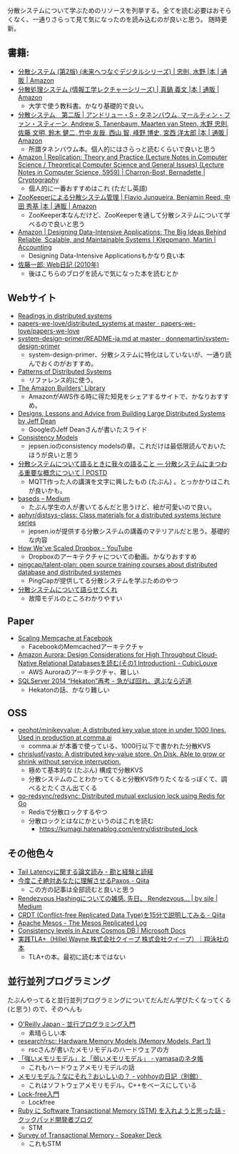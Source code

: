 分散システムについて学ぶためのリソースを列挙する。全てを読む必要はおそらくなく、一通りさらって見て気になったのを読み込むのが良いと思う。
随時更新。

## 書籍: 

* [分散システム (第2版) (未来へつなぐデジタルシリーズ) | 忠則, 水野 |本 | 通販 | Amazon](https://www.amazon.co.jp/dp/4320124499)
* [分散処理システム (情報工学レクチャーシリーズ) | 真鍋 義文 |本 | 通販 | Amazon](https://www.amazon.co.jp/dp/4627810717)
  * 大学で使う教科書。かなり基礎的で良い。
* [分散システム　第二版 | アンドリュー・S・タネンバウム, マールティン・ファン・スティーン, Andrew S. Tanenbaum, Maarten van Steen, 水野 忠則, 佐藤 文明, 鈴木 健二, 竹中 友哉, 西山 智, 峰野 博史, 宮西 洋太郎 |本 | 通販 | Amazon](https://www.amazon.co.jp/dp/4894714981)
  * 所謂タネンバウム本。個人的にはさらっと読むくらいで良いと思う
* [Amazon | Replication: Theory and Practice (Lecture Notes in Computer Science / Theoretical Computer Science and General Issues) (Lecture Notes in Computer Science, 5959) | Charron-Bost, Bernadette | Cryptography](https://www.amazon.co.jp/dp/3642112935)
  * 個人的に一番おすすめはこれ (ただし英語)
* [ZooKeeperによる分散システム管理 | Flavio Junqueira, Benjamin Reed, 中田 秀基 |本 | 通販 | Amazon](https://www.amazon.co.jp/dp/4873116937)
  * ZooKeeper本なんだけど、ZooKeeperを通して分散システムについて学べるので良いと思う
* [Amazon | Designing Data-Intensive Applications: The Big Ideas Behind Reliable, Scalable, and Maintainable Systems | Kleppmann, Martin | Accounting](https://www.amazon.co.jp/dp/1449373321)
  * Designing Data-Intensive Applicationsもかなり良い本
* [佐藤一郎: Web日記 (2010年)](http://home.att.ne.jp/sigma/satoh/diary/diary100331.html#20100102)
  * 後はこちらのブログを読んで気になった本を読むとか

## Webサイト

* [Readings in distributed systems](http://christophermeiklejohn.com/distributed/systems/2013/07/12/readings-in-distributed-systems.html)
* [papers-we-love/distributed_systems at master · papers-we-love/papers-we-love](https://github.com/papers-we-love/papers-we-love/tree/master/distributed_systems)
* [system-design-primer/README-ja.md at master · donnemartin/system-design-primer](https://github.com/donnemartin/system-design-primer/blob/master/README-ja.md)
  * system-design-primer、分散システムに特化はしていないが、一通り読んでおくのがおすすめ。
* [Patterns of Distributed Systems](https://martinfowler.com/articles/patterns-of-distributed-systems/)
  * リファレンス的に使う。
* [The Amazon Builders' Library](https://aws.amazon.com/jp/builders-library)
  * AmazonがAWS作る時に得た知見をシェアするサイトで、かなりおすすめ。
* [Designs, Lessons and Advice from Building Large Distributed Systems by Jeff Dean](http://www.cs.cornell.edu/projects/ladis2009/talks/dean-keynote-ladis2009.pdf)
  * GoogleのJeff Deanさんが書いたスライド
* [Consistency Models](https://jepsen.io/consistency)
  * jepsen.ioのconsistency modelsの章。これだけは最低限読んでおいたほうが良いと思う
* [分散システムについて語るときに我々の語ること ― 分散システムにまつわる重要な概念について | POSTD](https://postd.cc/learning-about-distributed-systems/)
  * MQTT作った人の講演を文字に興したもの (たぶん) 。とっかかりはこれが良いかも。
* [baseds – Medium](https://medium.com/baseds)
  * たぶん学生の人が書いてるんだと思うけど、絵が可愛いので良い。
* [aphyr/distsys-class: Class materials for a distributed systems lecture series](https://github.com/aphyr/distsys-class)
  * jepsen.ioが提供する分散システムの講義のマテリアルだと思う。基礎的な内容
* [How We've Scaled Dropbox - YouTube](https://www.youtube.com/watch?v=PE4gwstWhmc&ab_channel=Stanford)
  * Dropboxのアーキテクチャについての動画。かなりおすすめ
* [pingcap/talent-plan: open source training courses about distributed database and distributed systemes](https://github.com/pingcap/talent-plan)
  * PingCapが提供してる分散システムを学ぶためのやつ
* [分散システムについて語らせてくれ](https://www.slideshare.net/kumagi/ss-78765920)
  * 故障モデルのところわかりやすい

## Paper

* [Scaling Memcache at Facebook](https://cs.uwaterloo.ca/~brecht/courses/854-Emerging-2014/readings/key-value/fb-memcached-nsdi-2013.pdf)
  * FacebookのMemcachedアーキテクチャ
* [Amazon Aurora: Design Considerations for High Throughput Cloud-Native Relational Databasesを読む(その1 Introduction) - CubicLouve](https://spring-mt.hatenablog.com/entry/2021/03/01/123934)
  * AWS Auroraのアーキテクチャ、難しい
* [SQLServer 2014 “Hekaton”再考 - 急がば回れ、選ぶなら近道](https://okachimachiorz.hatenablog.com/entry/20170918/1505729999)
  * Hekatonの話、かなり難しい

## OSS

* [geohot/minikeyvalue: A distributed key value store in under 1000 lines. Used in production at comma.ai](https://github.com/geohot/minikeyvalue)
  * comma.ai が本番で使っている、1000行以下で書かれた分散KVS
* [chrislusf/vasto: A distributed key-value store. On Disk. Able to grow or shrink without service interruption.](https://github.com/chrislusf/vasto)
  * 極めて基本的な (たぶん) 構成で分散KVS
  * 分散システムのことわかってくると分散KVS作りたくなるっぽくて、調べるとたくさん出てくる
* [go-redsync/redsync: Distributed mutual exclusion lock using Redis for Go](https://github.com/go-redsync/redsync)
  * Redisで分散ロックするやつ
  * 分散ロックとはなにかというのはこれを読む
    * https://kumagi.hatenablog.com/entry/distributed_lock

## その他色々

* [Tail Latencyに関する論文読み - 勘と経験と読経](https://agnozingdays.hatenablog.com/entry/2019/04/25/210721)
* [今度こそ絶対あなたに理解させるPaxos - Qiita](https://qiita.com/kumagi/items/535c9b7a761d2ed52bc0)
  * この方の記事は全部読むと良いと思う
* [Rendezvous Hashingについての雑感. 先日、 Rendezvous… | by sile | Medium](https://medium.com/@reduls/about-rendezvous-hashing-76aaf1a3f705)
* [CRDT (Conflict-free Replicated Data Type)を15分で説明してみる - Qiita](https://qiita.com/everpeace/items/bb73ec64d3e682279d26)
* [Apache Mesos - The Mesos Replicated Log](http://mesos.apache.org/documentation/latest/replicated-log-internals/)
* [Consistency levels in Azure Cosmos DB | Microsoft Docs](https://docs.microsoft.com/en-us/azure/cosmos-db/consistency-levels)
* [実践TLA+（Hillel Wayne 株式会社クイープ 株式会社クイープ）｜翔泳社の本](https://www.shoeisha.co.jp/book/detail/9784798169163)
  * TLA+の本。最初に読む本ではない

## 並行並列プログラミング

たぶんやってると並行並列プログラミングについてだんだん学びたくなってくる (と思う) ので、そのへんも

* [O'Reilly Japan - 並行プログラミング入門](https://www.oreilly.co.jp/books/9784873119595/)
  * 素晴らしい本
* [research!rsc: Hardware Memory Models (Memory Models, Part 1)](https://research.swtch.com/hwmm)
  * rscさんが書いたメモリモデルのハードウェアの方
* [「強いメモリモデル」と「弱いメモリモデル」 - yamasaのネタ帳](https://yamasa.hatenablog.jp/entry/2020/11/29/171322)
  * これもハードウェアメモリモデルの話
* [メモリモデル？なにそれ？おいしいの？ - yohhoyの日記（別館）](https://yohhoy.hatenablog.jp/entry/2014/12/21/171035)
  * これはソフトウェアメモリモデル。C++をベースにしている
* [Lock-free入門](https://kumagi.com/lockfree.pdf)
  * Lockfree
* [Ruby に Software Transactional Memory (STM) を入れようと思った話 - クックパッド開発者ブログ](https://techlife.cookpad.com/entry/2020/11/20/110047)
  * STM
* [Survey of Transactional Memory - Speaker Deck](https://speakerdeck.com/ytakano/survey-of-transactional-memory)
  * これもSTM
